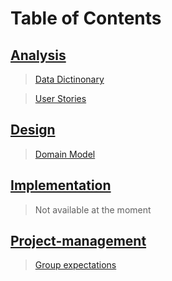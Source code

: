 # Table of Contents

## [Analysis](/analysis/AnalysisNavigation.md)

> [Data Dictinonary](/analysis/DataDictionary.md)

> [User Stories](/analysis/UserStories.md)

## [Design](/design/DesignNavigation.md)

> [Domain Model](/DomainModelShow.md)

## [Implementation](/implementation/ImplementationNavigation.md)

> Not available at the moment

## [Project-management](/project-management/PRJmanagementNavigation.md)

> [Group expectations](/project-management/groupExpectations.md)
